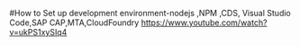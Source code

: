 #How to Set up development environment-nodejs ,NPM ,CDS, Visual Studio Code,SAP CAP,MTA,CloudFoundry
https://www.youtube.com/watch?v=ukPS1xySIq4
